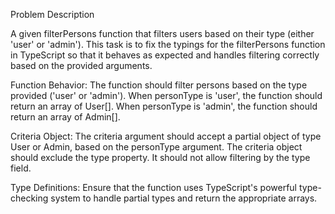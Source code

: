 Problem Description

A given filterPersons function that filters users based on their type (either 'user' or 'admin'). 
This task is to fix the typings for the filterPersons function in TypeScript so that it behaves as expected and handles filtering correctly based on the provided arguments.


Function Behavior:
The function should filter persons based on the type provided ('user' or 'admin').
When personType is 'user', the function should return an array of User[].
When personType is 'admin', the function should return an array of Admin[].


Criteria Object:
The criteria argument should accept a partial object of type User or Admin, based on the personType argument.
The criteria object should exclude the type property. It should not allow filtering by the type field.


Type Definitions:
Ensure that the function uses TypeScript's powerful type-checking system to handle partial types and return the appropriate arrays.
